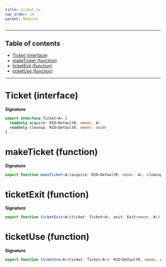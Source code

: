 ```yaml
---
title: ticket.ts
nav_order: 19
parent: Modules
---
```


---

<h2 class="text-delta">Table of contents</h2>

- [Ticket (interface)](#ticket-interface)
- [makeTicket (function)](#maketicket-function)
- [ticketExit (function)](#ticketexit-function)
- [ticketUse (function)](#ticketuse-function)

---

# Ticket (interface)

**Signature**

```ts
export interface Ticket<A> {
  readonly acquire: RIO<DefaultR, never, A>
  readonly cleanup: RIO<DefaultR, never, void>
}
```

# makeTicket (function)

**Signature**

```ts
export function makeTicket<A>(acquire: RIO<DefaultR, never, A>, cleanup: RIO<DefaultR, never, void>): Ticket<A> { ... }
```

# ticketExit (function)

**Signature**

```ts
export function ticketExit<A>(ticket: Ticket<A>, exit: Exit<never, A>): RIO<DefaultR, never, void> { ... }
```

# ticketUse (function)

**Signature**

```ts
export function ticketUse<A>(ticket: Ticket<A>): RIO<DefaultR, never, A> { ... }
```
